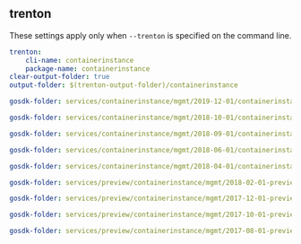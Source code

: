 
## trenton

These settings apply only when `--trenton` is specified on the command line.

``` yaml $(trenton)
trenton:
    cli-name: containerinstance
    package-name: containerinstance
clear-output-folder: true
output-folder: $(trenton-output-folder)/containerinstance
```

``` yaml $(tag) == 'package-2019-12' && $(trenton)
gosdk-folder: services/containerinstance/mgmt/2019-12-01/containerinstance
```

``` yaml $(tag) == 'package-2018-10' && $(trenton)
gosdk-folder: services/containerinstance/mgmt/2018-10-01/containerinstance
```

``` yaml $(tag) == 'package-2018-09' && $(trenton)
gosdk-folder: services/containerinstance/mgmt/2018-09-01/containerinstance
```

``` yaml $(tag) == 'package-2018-06' && $(trenton)
gosdk-folder: services/containerinstance/mgmt/2018-06-01/containerinstance
```

``` yaml $(tag) == 'package-2018-04' && $(trenton)
gosdk-folder: services/containerinstance/mgmt/2018-04-01/containerinstance
```

``` yaml $(tag) == 'package-2018-02-preview' && $(trenton)
gosdk-folder: services/preview/containerinstance/mgmt/2018-02-01-preview/containerinstance
```

``` yaml $(tag) == 'package-2017-12-preview' && $(trenton)
gosdk-folder: services/preview/containerinstance/mgmt/2017-12-01-preview/containerinstance
```

``` yaml $(tag) == 'package-2017-10-preview' && $(trenton)
gosdk-folder: services/preview/containerinstance/mgmt/2017-10-01-preview/containerinstance
```

``` yaml $(tag) == 'package-2017-08-preview' && $(trenton)
gosdk-folder: services/preview/containerinstance/mgmt/2017-08-01-preview/containerinstance
```
